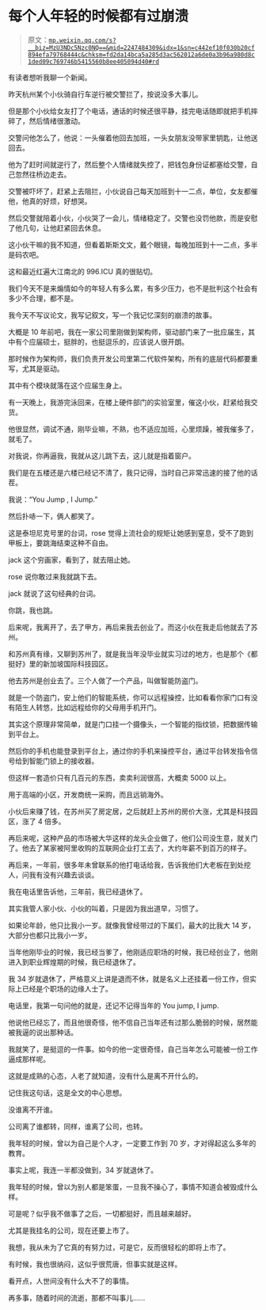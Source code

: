 # 每个人年轻的时候都有过崩溃

> 原文：[`mp.weixin.qq.com/s?__biz=MzU3NDc5Nzc0NQ==&mid=2247484309&idx=1&sn=c442ef10f030b20cf894efa79768444c&chksm=fd2da14bca5a285d3ac562012a6de0a3b96a980d8c1ded09c769746b5415560b8ee405094d40#rd`](http://mp.weixin.qq.com/s?__biz=MzU3NDc5Nzc0NQ==&mid=2247484309&idx=1&sn=c442ef10f030b20cf894efa79768444c&chksm=fd2da14bca5a285d3ac562012a6de0a3b96a980d8c1ded09c769746b5415560b8ee405094d40#rd)

有读者想听我聊一个新闻。

昨天杭州某个小伙骑自行车逆行被交警拦了，按说没多大事儿。

但是那个小伙给女友打了个电话，通话的时候还很平静，挂完电话随即就把手机摔碎了，然后情绪很激动。

交警问他怎么了，他说：一头催着他回去加班，一头女朋友没带家里钥匙，让他送回去。

他为了赶时间就逆行了，然后整个人情绪就失控了，把钱包身份证都塞给交警，自己忽然往桥边走去。

交警被吓坏了，赶紧上去阻拦，小伙说自己每天加班到十一二点，单位，女友都催他，他真的好烦，好想哭。

然后交警就陪着小伙，小伙哭了一会儿，情绪稳定了。交警也没罚他款，而是安慰了他几句，让他赶紧回去休息。

这小伙干嘛的我不知道，但看着斯斯文文，戴个眼镜，每晚加班到十一二点，多半是码农吧。

这和最近红遍大江南北的 996.ICU 真的很贴切。

我们今天不是来煽情如今的年轻人有多么累，有多少压力，也不是批判这个社会有多少不合理，都不是。

我今天不写议论文，我写记叙文，写一个我记忆深刻的崩溃的故事。

大概是 10 年前吧，我在一家公司里刚做到架构师，驱动部门来了一批应届生，其中有个应届硕士，挺胖的，也挺逗乐的，应该说人很开朗。

那时候作为架构师，我们负责开发公司里第二代软件架构，所有的底层代码都要重写，尤其是驱动。

其中有个模块就落在这个应届生身上。

有一天晚上，我游完泳回来，在楼上硬件部门的实验室里，催这小伙，赶紧给我交货。

他很显然，调试不通，刚毕业嘛，不熟，也不适应加班，心里烦躁，被我催多了，就毛了。

对我说，你再逼我，我就从这儿跳下去，这儿就是指着窗户。

我们是在五楼还是六楼已经记不清了，我只记得，当时自己非常迅速的接了他的话茬。

我说：“You Jump , I Jump.”

然后扑哧一下，俩人都笑了。

这是泰坦尼克号里的台词，rose 觉得上流社会的规矩让她感到窒息，受不了跑到甲板上，要跳海结束这种不自由。

jack 这个穷画家，看到了，就去阻止她。

rose 说你敢过来我就跳下去。

jack 就说了这句经典的台词。

你跳，我也跳。

后来呢，我离开了，去了甲方，再后来我去创业了。而这小伙在我走后他就去了苏州。

和苏州真有缘，又聊到苏州了，就是我当年没毕业就实习过的地方，也是那个《都挺好》里的新加坡国际科技园区。

他去苏州是创业去了。三个人做了一个产品，叫做智能防盗门。

就是一个防盗门，安上他们的智能系统，你可以远程操控，比如看看你家门口有没有陌生人转悠，比如远程给你的父母用手机开门。

其实这个原理非常简单，就是门口挂一个摄像头，一个智能的指纹锁，把数据传输到平台上。

然后你的手机也能登录到平台上，通过你的手机来操控平台，通过平台转发指令信号给到智能门锁上的接收器。

但这样一套造价只有几百元的东西，卖卖利润很高，大概卖 5000 以上。

用于高端的小区，开发商统一采购，而且远销海外。

小伙后来赚了钱，在苏州买了房定居，之后就赶上苏州的房价大涨，尤其是科技园区，涨了 4 倍多。

再后来呢，这种产品的市场被大华这样的龙头企业做了，他们公司没生意，就关门了。他去了某家被阿里收购的互联网企业打工去了，大约年薪不到百万的样子。

再后来，一年前，很多年未曾联系的他打电话给我，告诉我他们大老板在到处挖人，问我有没有兴趣去谈谈。

我在电话里告诉他，三年前，我已经退休了。

其实我管人家小伙、小伙的叫着，只是因为我出道早，习惯了。

如果论年龄，他只比我小一岁。就像我曾经带过的下属们，最大的比我大 14 岁，大部分也都只比我小一岁。

当年他刚毕业的时候，我已经当爹了，他刚适应职场的时候，我已经创业了，他刚进入到职业辉煌期的时候，我已经退休了。

我 34 岁就退休了，严格意义上讲是退而不休，就是名义上还挂着一份工作，但实际上已经是个职场的边缘人士了。

电话里，我第一句问他的就是，还记不记得当年的 You jump, I jump.

他说他已经忘了，而且他很奇怪，他不信自己当年还有过那么脆弱的时候，居然能被我逼的说出那种话。

我就笑了，是挺逗的一件事。如今的他一定很奇怪，自己当年怎么可能被一份工作逼成那样呢。

这就是成熟的心态，人老了就知道，没有什么是离不开什么的。

记住我这句话，这是全文的中心思想。

没谁离不开谁。

公司离了谁都转，同样，谁离了公司，也转。

我年轻的时候，曾以为自己是个人才，一定要工作到 70 岁，才对得起这么多年的教育。

事实上呢，我连一半都没做到，34 岁就退休了。

我年轻的时候，曾以为别人都是笨蛋，一旦我不操心了，事情不知道会被毁成什么样。

可是呢？似乎我不做事了之后，一切都挺好，而且越来越好。

尤其是我挂名的公司，现在还要上市了。

我想，我从未为了它真的有努力过，可是它，反而很轻松的即将上市了。

有时候，我也很纳闷，这似乎很荒唐，但事实就是这样。

看开点，人世间没有什么大不了的事情。

再多事，随着时间的流逝，那都不叫事儿......
